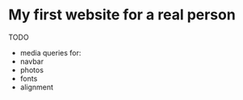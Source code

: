 # My first website for a real person

TODO
- media queries for:
 - navbar
 - photos
- fonts
- alignment